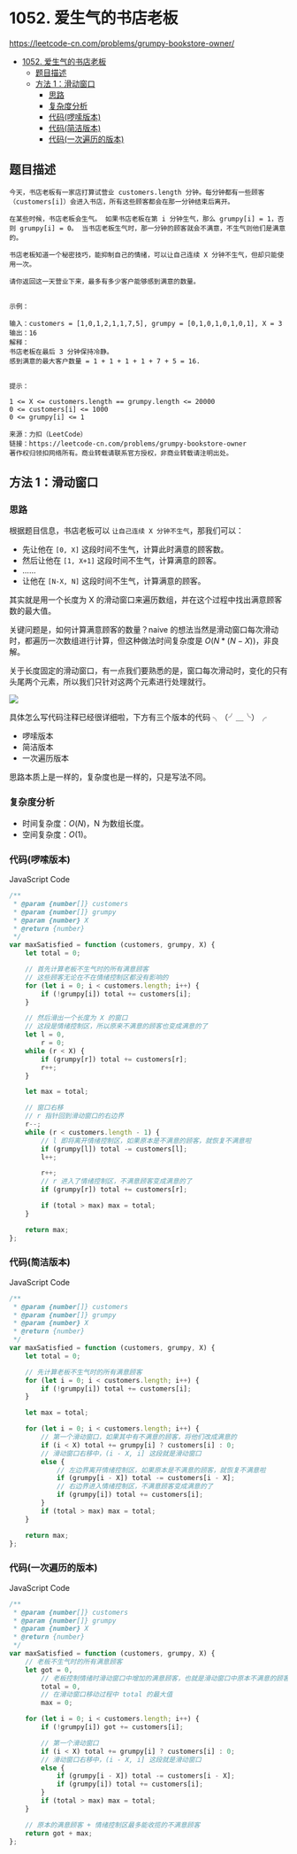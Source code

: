 # 1052. 爱生气的书店老板

https://leetcode-cn.com/problems/grumpy-bookstore-owner/

- [1052. 爱生气的书店老板](#1052-爱生气的书店老板)
  - [题目描述](#题目描述)
  - [方法 1：滑动窗口](#方法-1滑动窗口)
    - [思路](#思路)
    - [复杂度分析](#复杂度分析)
    - [代码(啰嗦版本)](#代码啰嗦版本)
    - [代码(简洁版本)](#代码简洁版本)
    - [代码(一次遍历的版本)](#代码一次遍历的版本)

## 题目描述

```
今天，书店老板有一家店打算试营业 customers.length 分钟。每分钟都有一些顾客（customers[i]）会进入书店，所有这些顾客都会在那一分钟结束后离开。

在某些时候，书店老板会生气。 如果书店老板在第 i 分钟生气，那么 grumpy[i] = 1，否则 grumpy[i] = 0。 当书店老板生气时，那一分钟的顾客就会不满意，不生气则他们是满意的。

书店老板知道一个秘密技巧，能抑制自己的情绪，可以让自己连续 X 分钟不生气，但却只能使用一次。

请你返回这一天营业下来，最多有多少客户能够感到满意的数量。
 

示例：

输入：customers = [1,0,1,2,1,1,7,5], grumpy = [0,1,0,1,0,1,0,1], X = 3
输出：16
解释：
书店老板在最后 3 分钟保持冷静。
感到满意的最大客户数量 = 1 + 1 + 1 + 1 + 7 + 5 = 16.
 

提示：

1 <= X <= customers.length == grumpy.length <= 20000
0 <= customers[i] <= 1000
0 <= grumpy[i] <= 1

来源：力扣（LeetCode）
链接：https://leetcode-cn.com/problems/grumpy-bookstore-owner
著作权归领扣网络所有。商业转载请联系官方授权，非商业转载请注明出处。
```

## 方法 1：滑动窗口

### 思路

根据题目信息，书店老板可以 `让自己连续 X 分钟不生气`，那我们可以：

-   先让他在 `[0, X]` 这段时间不生气，计算此时满意的顾客数。
-   然后让他在 `[1, X+1]` 这段时间不生气，计算满意的顾客。
-   ......
-   让他在 `[N-X, N]` 这段时间不生气，计算满意的顾客。

其实就是用一个长度为 X 的滑动窗口来遍历数组，并在这个过程中找出满意顾客数的最大值。

关键问题是，如何计算满意顾客的数量？naive 的想法当然是滑动窗口每次滑动时，都遍历一次数组进行计算，但这种做法时间复杂度是 $O(N*(N-X))$，非良解。

关于长度固定的滑动窗口，有一点我们要熟悉的是，窗口每次滑动时，变化的只有头尾两个元素，所以我们只针对这两个元素进行处理就行。

![](https://cdn.jsdelivr.net/gh/suukii/91-days-algorithm/assets/1052_0.png)

具体怎么写代码注释已经很详细啦，下方有三个版本的代码 ╮（╯＿╰）╭

-   啰嗦版本
-   简洁版本
-   一次遍历版本

思路本质上是一样的，复杂度也是一样的，只是写法不同。

### 复杂度分析

-   时间复杂度：$O(N)$，N 为数组长度。
-   空间复杂度：$O(1)$。

### 代码(啰嗦版本)

JavaScript Code

```js
/**
 * @param {number[]} customers
 * @param {number[]} grumpy
 * @param {number} X
 * @return {number}
 */
var maxSatisfied = function (customers, grumpy, X) {
    let total = 0;

    // 首先计算老板不生气时的所有满意顾客
    // 这些顾客无论在不在情绪控制区都没有影响的
    for (let i = 0; i < customers.length; i++) {
        if (!grumpy[i]) total += customers[i];
    }

    // 然后滑出一个长度为 X 的窗口
    // 这段是情绪控制区，所以原来不满意的顾客也变成满意的了
    let l = 0,
        r = 0;
    while (r < X) {
        if (grumpy[r]) total += customers[r];
        r++;
    }

    let max = total;

    // 窗口右移
    // r 指针回到滑动窗口的右边界
    r--;
    while (r < customers.length - 1) {
        // l 即将离开情绪控制区，如果原本是不满意的顾客，就恢复不满意啦
        if (grumpy[l]) total -= customers[l];
        l++;

        r++;
        // r 进入了情绪控制区，不满意顾客变成满意的了
        if (grumpy[r]) total += customers[r];

        if (total > max) max = total;
    }

    return max;
};
```

### 代码(简洁版本)

JavaScript Code

```js
/**
 * @param {number[]} customers
 * @param {number[]} grumpy
 * @param {number} X
 * @return {number}
 */
var maxSatisfied = function (customers, grumpy, X) {
    let total = 0;

    // 先计算老板不生气时的所有满意顾客
    for (let i = 0; i < customers.length; i++) {
        if (!grumpy[i]) total += customers[i];
    }

    let max = total;

    for (let i = 0; i < customers.length; i++) {
        // 第一个滑动窗口，如果其中有不满意的顾客，将他们改成满意的
        if (i < X) total += grumpy[i] ? customers[i] : 0;
        // 滑动窗口右移中，(i - X, i] 这段就是滑动窗口
        else {
            // 左边界离开情绪控制区，如果原本是不满意的顾客，就恢复不满意啦
            if (grumpy[i - X]) total -= customers[i - X];
            // 右边界进入情绪控制区，不满意顾客变成满意的了
            if (grumpy[i]) total += customers[i];
        }
        if (total > max) max = total;
    }

    return max;
};
```

### 代码(一次遍历的版本)

JavaScript Code

```js
/**
 * @param {number[]} customers
 * @param {number[]} grumpy
 * @param {number} X
 * @return {number}
 */
var maxSatisfied = function (customers, grumpy, X) {
    // 老板不生气时的所有满意顾客
    let got = 0,
        // 老板控制情绪时滑动窗口中增加的满意顾客，也就是滑动窗口中原本不满意的顾客
        total = 0,
        // 在滑动窗口移动过程中 total 的最大值
        max = 0;

    for (let i = 0; i < customers.length; i++) {
        if (!grumpy[i]) got += customers[i];

        // 第一个滑动窗口
        if (i < X) total += grumpy[i] ? customers[i] : 0;
        // 滑动窗口右移中，(i - X, i] 这段就是滑动窗口
        else {
            if (grumpy[i - X]) total -= customers[i - X];
            if (grumpy[i]) total += customers[i];
        }
        if (total > max) max = total;
    }

    // 原本的满意顾客 + 情绪控制区最多能收揽的不满意顾客
    return got + max;
};
```
